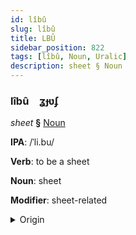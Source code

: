 ```yaml
---
id: lîbû
slug: lîbû
title: LBÛ
sidebar_position: 822
tags: [lîbû, Noun, Uralic]
description: sheet § Noun
---
```


### lîbû&emsp;<span kind="abugida">ʓɟʋʄ</span>

*sheet* **§** [Noun](../../tags/Noun)

**IPA**: /ˈli.bu/

**Verb**: to be a sheet

**Noun**: sheet

**Modifier**: sheet-related

<details>
    <summary>Origin</summary>
    Finnish lippu [ˈlipːu]<br/>
    <em>Uralic Language Family</em>
</details>
